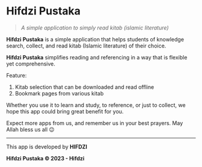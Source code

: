 # Hifdzi Pustaka

> _A simple application to simply read kitab (islamic literature)_

**Hifdzi Pustaka** is a simple application that helps students of knowledge search, collect, and read kitab (Islamic literature) of their choice.

**Hifdzi Pustaka** simplifies reading and referencing in a way that is flexible yet comprehensive.

Feature:

1. Kitab selection that can be downloaded and read offline
2. Bookmark pages from various kitab

Whether you use it to learn and study, to reference, or just to collect, we hope this app could bring great benefit for you.

Expect more apps from us, and remember us in your best prayers. May Allah bless us all 😉

---

This app is developed by **HIFDZI**

**Hifdzi Pustaka © 2023  - Hifdzi**
